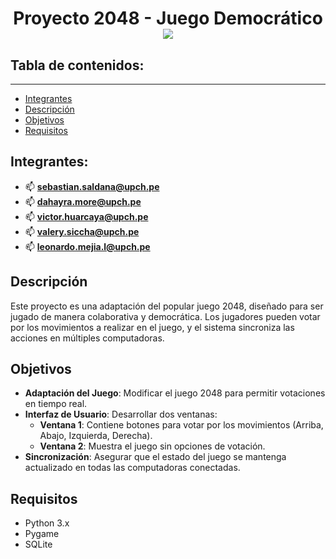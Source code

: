 
<h1 align="center" id="title">Proyecto 2048 - Juego Democrático

<div align="center">
  <img src="https://www.coolmathgames.com/sites/default/files/styles/mobile_game_image/public/2048_OG-logo.jpg?itok=0MDS7Guo">
</div>

## Tabla de contenidos:
---
- [Integrantes](#Integrantes)
- [Descripción](#Descripción)
- [Objetivos](#Objetivos)
- [Requisitos](#Requisitos)

## Integrantes:
- 📫 **[sebastian.saldana@upch.pe](mailto:sebastian.saldana@upch.pe)**
- 📫 **[dahayra.more@upch.pe](mailto:dahayra.more@upch.pe)**
- 📫 **[victor.huarcaya@upch.pe](mailto:victor.huarcaya@upch.pe)**
- 📫 **[valery.siccha@upch.pe](mailto:valery.siccha@upch.pe)**
- 📫 **[leonardo.mejia.l@upch.pe](mailto:leonardo.mejia.l@upch.pe)**

## Descripción
Este proyecto es una adaptación del popular juego 2048, diseñado para ser jugado de manera colaborativa y democrática. Los jugadores pueden votar por los movimientos a realizar en el juego, y el sistema sincroniza las acciones en múltiples computadoras.

## Objetivos
- **Adaptación del Juego**: Modificar el juego 2048 para permitir votaciones en tiempo real.
- **Interfaz de Usuario**: Desarrollar dos ventanas:
  - **Ventana 1**: Contiene botones para votar por los movimientos (Arriba, Abajo, Izquierda, Derecha).
  - **Ventana 2**: Muestra el juego sin opciones de votación.
- **Sincronización**: Asegurar que el estado del juego se mantenga actualizado en todas las computadoras conectadas.

## Requisitos
- Python 3.x
- Pygame
- SQLite

